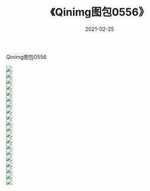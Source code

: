 ﻿---
layout: post
title:  《Qinimg图包0556》
date:   2021-02-25
img: http://imgx.orgx.ga/Qinimg图包/Qinimg图包0556/000.jpg
categories: [美女, 清纯, 唯美]
---

Qinimg图包0556

 ![](http://imgx.orgx.ga/Qinimg图包/Qinimg图包0556/001.jpg) <br>![](http://imgx.orgx.ga/Qinimg图包/Qinimg图包0556/002.jpg) <br>![](http://imgx.orgx.ga/Qinimg图包/Qinimg图包0556/003.jpg) <br>![](http://imgx.orgx.ga/Qinimg图包/Qinimg图包0556/004.jpg) <br>![](http://imgx.orgx.ga/Qinimg图包/Qinimg图包0556/005.jpg) <br>![](http://imgx.orgx.ga/Qinimg图包/Qinimg图包0556/006.jpg) <br>![](http://imgx.orgx.ga/Qinimg图包/Qinimg图包0556/007.jpg) <br>![](http://imgx.orgx.ga/Qinimg图包/Qinimg图包0556/008.jpg) <br>![](http://imgx.orgx.ga/Qinimg图包/Qinimg图包0556/009.jpg) <br>![](http://imgx.orgx.ga/Qinimg图包/Qinimg图包0556/010.jpg) <br>![](http://imgx.orgx.ga/Qinimg图包/Qinimg图包0556/011.jpg) <br>![](http://imgx.orgx.ga/Qinimg图包/Qinimg图包0556/012.jpg) <br>![](http://imgx.orgx.ga/Qinimg图包/Qinimg图包0556/013.jpg) <br>![](http://imgx.orgx.ga/Qinimg图包/Qinimg图包0556/014.jpg) <br>![](http://imgx.orgx.ga/Qinimg图包/Qinimg图包0556/015.jpg) <br>![](http://imgx.orgx.ga/Qinimg图包/Qinimg图包0556/016.jpg) <br>![](http://imgx.orgx.ga/Qinimg图包/Qinimg图包0556/017.jpg) <br>![](http://imgx.orgx.ga/Qinimg图包/Qinimg图包0556/018.jpg) <br>![](http://imgx.orgx.ga/Qinimg图包/Qinimg图包0556/019.jpg) <br>![](http://imgx.orgx.ga/Qinimg图包/Qinimg图包0556/020.jpg) <br>